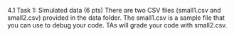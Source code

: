 4.1 Task 1: Simulated data (6 pts)
There are two CSV files (small1.csv and small2.csv) provided in the data folder. The small1.csv is a sample
file that you can use to debug your code. TAs will grade your code with small2.csv.

